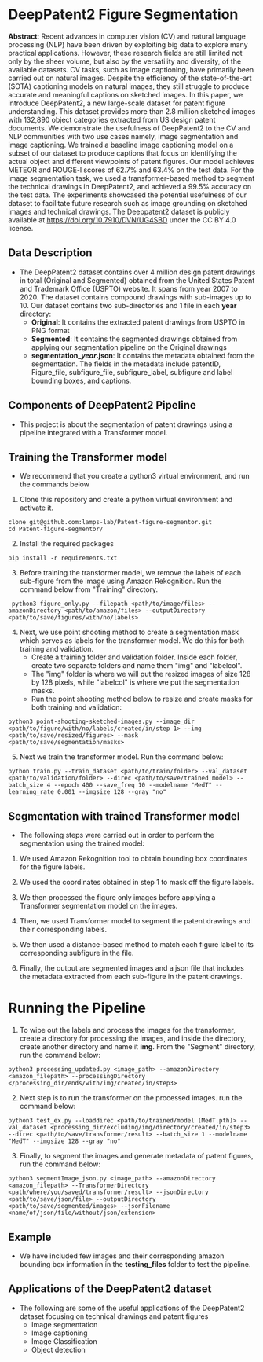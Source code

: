 # DeepPatent2 Figure Segmentation
**Abstract**: Recent advances in computer vision (CV) and natural language processing (NLP) have been driven by exploiting big data to explore many practical applications. However, these research fields are still limited not only by the sheer volume, but also by the versatility and diversity, of the available datasets. CV tasks, such as image captioning, have primarily been carried out on natural images. Despite the efficiency of the state-of-the-art (SOTA) captioning models on natural images, they still struggle to produce accurate and meaningful captions on sketched images. In this paper, we introduce DeepPatent2, a new large-scale dataset for patent figure understanding. This dataset provides more than 2.8 million sketched images with 132,890 object categories extracted from US design patent documents. We demonstrate the usefulness of DeepPatent2 to the CV and NLP communities with two use cases namely, image segmentation and image captioning. We trained a baseline image captioning model on a subset of our dataset to produce captions that focus on identifying the actual object and different viewpoints of patent figures. Our model achieves METEOR and ROUGE-l scores of 62.7\% and 63.4\% on the test data. For the image segmentation task, we used a transformer-based method to segment the technical drawings in DeepPatent2, and achieved a 99.5\% accuracy on the test data. The experiments showcased the potential usefulness of our dataset to facilitate future research such as image grounding on sketched images and technical drawings. The Deeppatent2 dataset is publicly available at https://doi.org/10.7910/DVN/UG4SBD under the CC BY 4.0 license.


## Data Description
- The DeepPatent2 dataset contains over 4 million design patent drawings in total (Original and Segmented) obtained from the United States Patent and Trademark Office (USPTO) website. It spans from year 2007 to 2020. The dataset contains compound drawings with sub-images up to 10. Our dataset contains two sub-directories and 1 file in each **year** directory:
    - **Original**: It contains the extracted patent drawings from USPTO in PNG format
    - **Segmented**: It contains the segmented drawings obtained from applying our segmentation pipeline on the Original drawings
    - **segmentation_*year*.json**: It contains the metadata obtained from the segmentation. The fields in the metadata include patentID, Figure_file, subfigure_file, subfigure_label, subfigure and label bounding boxes, and captions.
    
## Components of DeepPatent2 Pipeline
- This project is about the segmentation of patent drawings using a pipeline integrated with a Transformer model.
## Training the Transformer model
- We recommend that you create a python3 virtual environment, and run the commands below
1.  Clone this repository and create a python virtual environment and activate it.
```
clone git@github.com:lamps-lab/Patent-figure-segmentor.git
cd Patent-figure-segmentor/
```
2. Install the required packages
```
pip install -r requirements.txt
```
3. Before training the transformer model, we remove the labels of each sub-figure from the image using Amazon Rekognition. Run the command below from "Training" directory.
```
 python3 figure_only.py --filepath <path/to/image/files> --amazonDirectory <path/to/amazon/files> --outputDirectory <path/to/save/figures/with/no/labels>
 ```
4. Next, we use point shooting method to create a segmentation mask which serves as labels for the transformer model. We do this for both training and validation.
   - Create a training folder and validation folder. Inside each folder, create two separate folders and name them "img" and "labelcol".
   - The "img" folder is where we will put the resized images of size 128 by 128 pixels, while "labelcol" is where we put the segmentation masks.
   - Run the point shooting method below to resize and create masks for both training and validation:
```
python3 point-shooting-sketched-images.py --image_dir <path/to/figure/with/no/labels/created/in/step 1> --img <path/to/save/resized/figures> --mask <path/to/save/segmentation/masks>
```

5. Next we train the transformer model. Run the command below:
```
python train.py --train_dataset <path/to/train/folder> --val_dataset <path/to/validation/folder> --direc <path/to/save/trained model> --batch_size 4 --epoch 400 --save_freq 10 --modelname "MedT" --learning_rate 0.001 --imgsize 128 --gray "no"
```

## Segmentation with trained Transformer model
- The following steps were carried out in order to perform the segmentation using the trained model:

1. We used Amazon Rekognition tool to obtain bounding box coordinates for the figure labels.

2. We used the coordinates obtained in step 1 to mask off the figure labels.

3. We then processed the figure only images before applying a Transformer segmentation model on the images.

4. Then, we used Transformer model to segment the patent drawings and their corresponding labels.

5. We then used a distance-based method to match each figure label to its corresponding subfigure in the file.

5. Finally, the output are segmented images and a json file that includes the metadata extracted from each sub-figure in the patent drawings.

# Running the Pipeline

1. To wipe out the labels and process the images for the transformer, create a directory for processing the images, and inside the directory, create another directory and name it **img**. From the "Segment" directory, run the command below:
```
python3 processing_updated.py <image_path> --amazonDirectory <amazon_filepath> --processingDirectory </processing_dir/ends/with/img/created/in/step3>
```

2. Next step is to run the transformer on the processed images. run the command below:
```
python3 test_ex.py --loaddirec <path/to/trained/model (MedT.pth)> --val_dataset <processing_dir/excluding/img/directory/created/in/step3> --direc <path/to/save/transformer/result> --batch_size 1 --modelname "MedT" --imgsize 128 --gray "no"
```

3. Finally, to segment the images and generate metadata of patent figures, run the command below:
```
python3 segmentImage_json.py <image_path> --amazonDirectory <amazon_filepath> --TransformerDirectory <path/where/you/saved/transformer/result> --jsonDirectory <path/to/save/json/file> --outputDirectory <path/to/save/segmented/images> --jsonFilename <name/of/json/file/without/json/extension>
```

## Example
- We have included few images and their corresponding amazon bounding box information in the **testing_files** folder to test the pipeline. 

## Applications of the DeepPatent2 dataset
- The following are some of the useful applications of the DeepPatent2 dataset focusing on technical drawings and patent figures
    - Image segmentation
    - Image captioning
    - Image Classification
    - Object detection


